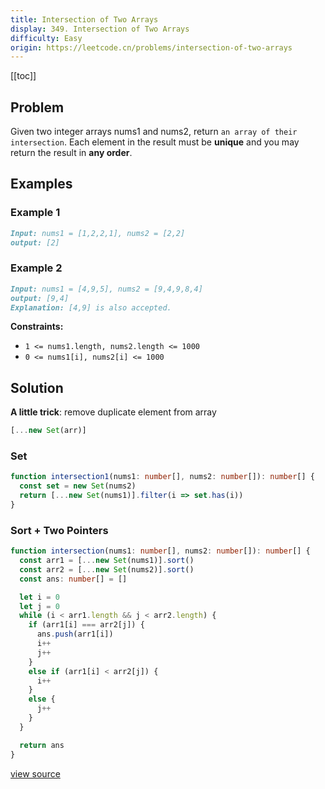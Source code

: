 ```yaml
---
title: Intersection of Two Arrays
display: 349. Intersection of Two Arrays
difficulty: Easy
origin: https://leetcode.cn/problems/intersection-of-two-arrays
---
```


[[toc]]

## Problem

Given two integer arrays nums1 and nums2, return `an array of their intersection`. Each element in the result must be **unique** and you may return the result in **any order**.

## Examples

### Example 1

```md
Input: nums1 = [1,2,2,1], nums2 = [2,2]
output: [2]
```

### Example 2

```md
Input: nums1 = [4,9,5], nums2 = [9,4,9,8,4]
output: [9,4]
Explanation: [4,9] is also accepted.
```

**Constraints:**

- `1 <= nums1.length, nums2.length <= 1000`
- `0 <= nums1[i], nums2[i] <= 1000`

## Solution

**A little trick**: remove duplicate element from array

```ts
[...new Set(arr)]
```

### Set

```ts
function intersection1(nums1: number[], nums2: number[]): number[] {
  const set = new Set(nums2)
  return [...new Set(nums1)].filter(i => set.has(i))
}
```

### Sort + Two Pointers

```ts
function intersection(nums1: number[], nums2: number[]): number[] {
  const arr1 = [...new Set(nums1)].sort()
  const arr2 = [...new Set(nums2)].sort()
  const ans: number[] = []

  let i = 0
  let j = 0
  while (i < arr1.length && j < arr2.length) {
    if (arr1[i] === arr2[j]) {
      ans.push(arr1[i])
      i++
      j++
    }
    else if (arr1[i] < arr2[j]) {
      i++
    }
    else {
      j++
    }
  }

  return ans
}
```

[view source](https://leetcode.cn/problems/intersection-of-two-arrays)
